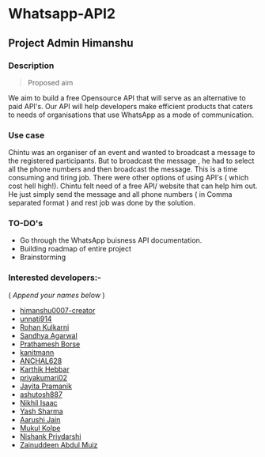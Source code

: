 # Whatsapp-API2
## Project Admin Himanshu

### Description
> Proposed aim<br>

We aim to build a free Opensource API that will serve as an alternative to paid API's. Our API will help developers make efficient products that caters to needs of organisations that use WhatsApp as a mode of communication.

### Use case
Chintu was an organiser of an event and wanted to broadcast a message to the registered participants. But to broadcast the message , he had to select all the phone numbers and then broadcast the message. This is a time consuming and tiring job. There were other options of using API's ( which cost hell high!). Chintu felt need of a free API/ website that can help him out. He just simply send the message and all phone numbers ( in Comma separated format ) and rest job was done by the solution. 

### TO-DO's
- Go through the WhatsApp buisness API documentation.
- Building roadmap of entire project
- Brainstorming

### Interested developers:-
( _Append your names below_ )
- <a href='https://github.com/himanshu007-creator'>himanshu0007-creator</a>
- <a href='https://github.com/unnati914'>unnati914</a>
- [Rohan Kulkarni](https://github.com/rohan-kulkarni-25)
- <a href="https://github.com/2024-SANDHYA">Sandhya Agarwal</a>
- [Prathamesh Borse](https://github.com/prathamesh-borse)
- <a href='https://github.com/kanitmann'>kanitmann</a>
- <a href='https://github.com/ANCHAL628'>ANCHAL628</a>
- <a href='https://github.com/96karthikhebbar'>Karthik Hebbar</a>
- <a href='https://github.com/priyakumari02'>priyakumari02</a>
- <a href='https://github.com/Jayita10'>Jayita Pramanik</a>
- <a href='https://github.com/ashutosh887'>ashutosh887</a>
- <a href='https://github.com/nikhilisaac'>Nikhil Isaac</a>
- <a href='https://github.com/yash37158'>Yash Sharma</a>
- <a href='https://github.com/Aarushijain-06'>Aarushi Jain</a>
- <a href='https://github.com/MukulKolpe'>Mukul Kolpe</a>
- <a href='https://github.com/theMillenniumFalcon'>Nishank Priydarshi</a>
- [Zainuddeen Abdul Muiz](https://github.com/Zain-Muiz)
